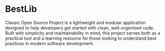 # BestLib
Classic Open Source Project is a lightweight and modular application designed to help developers get started with clean, well-organized code. Built with simplicity and maintainability in mind, this project serves both as a practical tool and a learning resource for those looking to understand best practices in modern software development.
